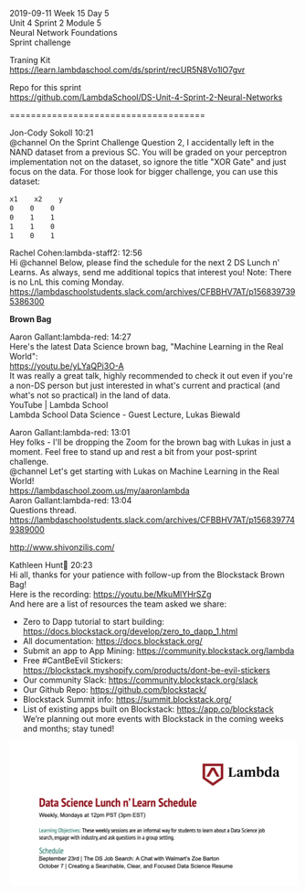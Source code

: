 2019-09-11 Week 15 Day 5    
Unit 4 Sprint 2 Module 5    
Neural Network Foundations  
Sprint challenge      

Traning Kit     
https://learn.lambdaschool.com/ds/sprint/recUR5N8Vo1lO7gvr         

Repo for this sprint  
https://github.com/LambdaSchool/DS-Unit-4-Sprint-2-Neural-Networks  

=====================================

Jon-Cody Sokoll 10:21  
@channel On the Sprint Challenge Question 2, I accidentally left in the NAND dataset from a previous SC. You will be graded on your perceptron implementation not on the dataset, so ignore the title "XOR Gate" and just focus on the data. For those look for bigger challenge, you can use this dataset:  
```
x1    x2    y  
0    0    0  
0    1    1  
1    1    0  
1    0    1  
```
Rachel Cohen:lambda-staff2: 12:56  
Hi @channel Below, please find the schedule for the next 2 DS Lunch n' Learns. As always, send me additional topics that interest you! Note: There is no LnL this coming Monday.   
https://lambdaschoolstudents.slack.com/archives/CFBBHV7AT/p1568397395386300     

**Brown Bag**   

Aaron Gallant:lambda-red: 14:27   
Here's the latest Data Science brown bag, "Machine Learning in the Real World":    
https://youtu.be/yLYaQPi3O-A     
It was really a great talk, highly recommended to check it out even if you're a non-DS person but just interested in what's current and practical (and what's not so practical) in the land of data.   
YouTube | Lambda School   
Lambda School Data Science - Guest Lecture, Lukas Biewald   

Aaron Gallant:lambda-red: 13:01      
Hey folks - I'll be dropping the Zoom for the brown bag with Lukas in just a moment. Feel free to stand up and rest a bit from your post-sprint challenge.    
@channel Let's get starting with Lukas on Machine Learning in the Real World!     
https://lambdaschool.zoom.us/my/aaronlambda  
Aaron Gallant:lambda-red: 13:04  
Questions thread.  
https://lambdaschoolstudents.slack.com/archives/CFBBHV7AT/p1568397749389000   

http://www.shivonzilis.com/ 

Kathleen Hunt:palm_tree: 20:23  
Hi all, thanks for your patience with follow-up from the Blockstack Brown Bag!  
Here is the recording: https://youtu.be/MkuMlYHrSZg  
And here are a list of resources the team asked we share:  
- Zero to Dapp tutorial to start building: https://docs.blockstack.org/develop/zero_to_dapp_1.html
- All documentation: https://docs.blockstack.org/
- Submit an app to App Mining: https://community.blockstack.org/lambda
- Free #CantBeEvil Stickers: https://blockstack.myshopify.com/products/dont-be-evil-stickers
- Our community Slack: https://community.blockstack.org/slack
- Our Github Repo: https://github.com/blockstack/
- Blockstack Summit info: https://summit.blockstack.org/
- List of existing apps built on Blockstack: https://app.co/blockstack
We’re planning out more events with Blockstack in the coming weeks and months; stay tuned!  

<img src="https://github.com/Nov05/pictures/blob/master/pic001/Screen%20Shot%202019-09-13%20at%201.55.22%20PM.png?raw=true" width=700>  


